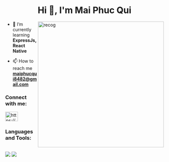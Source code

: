 <h1 align="center">Hi 👋, I'm Mai Phuc Qui</h1>
<img align="right" alt="recog" width="400" src="https://iencrypt.swell.life/62859eff76b5b923c9a888da2188b5e11598a3a7b267e6f6b61bcee983298c9f_SWELL_HIGH.gif">

- 🌱 I’m currently learning **ExpressJs, React Native**

- 📫 How to reach me **maiphucqui8482@gmail.com**

<h3 align="left">Connect with me:</h3>
<p align="left">
<a href="https://www.facebook.com/quimp03" target="blank"><img align="center" src="https://raw.githubusercontent.com/rahuldkjain/github-profile-readme-generator/master/src/images/icons/Social/facebook.svg" alt="https://www.facebook.com/quimp03" height="30" width="40" /></a>
</p>

<h3 align="left">Languages and Tools:</h3>
<br/>
<div align="left">
    <img src="https://skillicons.dev/icons?i=react,bootstrap,html,css,"/>
    <img src="https://skillicons.dev/icons?i=nodejs,javascript,typescript,express,mongodb,mysql,pug"/><br>
</div>
<br/>

